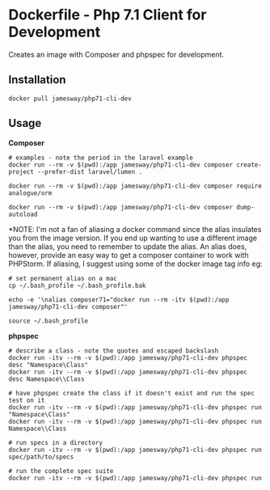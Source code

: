 # Dockerfile - Php 7.1 Client for Development
Creates an image with Composer and phpspec for development.

## Installation
`docker pull jamesway/php71-cli-dev`

## Usage

**Composer**
```
# examples - note the period in the laravel example
docker run --rm -v $(pwd):/app jamesway/php71-cli-dev composer create-project --prefer-dist laravel/lumen .

docker run --rm -v $(pwd):/app jamesway/php71-cli-dev composer require analogue/orm

docker run --rm -v $(pwd):/app jamesway/php71-cli-dev composer dump-autoload

```
*NOTE: I'm not a fan of aliasing a docker command since the alias insulates you from the image version. If you end up wanting to use a different image than the alias, you need to remember to update the alias. An alias does, however, provide an easy way to get a composer container to work with PHPStorm. If aliasing, I suggest using some of the docker image tag info eg:
```
# set permanent alias on a mac
cp ~/.bash_profile ~/.bash_profile.bak

echo -e '\nalias composer71="docker run --rm -itv $(pwd):/app jamesway/php71-cli-dev composer"'

source ~/.bash_profile
```

**phpspec**
```
# describe a class - note the quotes and escaped backslash
docker run -itv --rm -v $(pwd):/app jamesway/php71-cli-dev phpspec desc "Namespace\Class"
docker run -itv --rm -v $(pwd):/app jamesway/php71-cli-dev phpspec desc Namespace\\Class

# have phpspec create the class if it doesn't exist and run the spec test on it
docker run -itv --rm -v $(pwd):/app jamesway/php71-cli-dev phpspec run "Namespace\Class"
docker run -itv --rm -v $(pwd):/app jamesway/php71-cli-dev phpspec run Namespace\\Class

# run specs in a directory
docker run -itv --rm -v $(pwd):/app jamesway/php71-cli-dev phpspec run spec/path/to/specs

# run the complete spec suite
docker run -itv --rm -v $(pwd):/app jamesway/php71-cli-dev phpspec run
```
